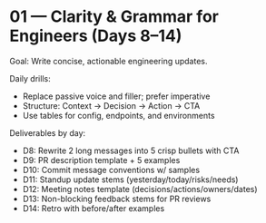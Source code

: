 # 01 — Clarity & Grammar for Engineers (Days 8–14)

Goal: Write concise, actionable engineering updates.

Daily drills:
- Replace passive voice and filler; prefer imperative
- Structure: Context → Decision → Action → CTA
- Use tables for config, endpoints, and environments

Deliverables by day:
- D8: Rewrite 2 long messages into 5 crisp bullets with CTA
- D9: PR description template + 5 examples
- D10: Commit message conventions w/ samples
- D11: Standup update stems (yesterday/today/risks/needs)
- D12: Meeting notes template (decisions/actions/owners/dates)
- D13: Non-blocking feedback stems for PR reviews
- D14: Retro with before/after examples
